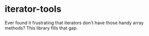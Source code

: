 # iterator-tools

Ever found it frustrating that iterators don't have those handy array methods? This library fills that gap.
